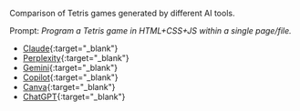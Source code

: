 Comparison of Tetris games generated by different AI tools.

Prompt: *Program a Tetris game in HTML+CSS+JS within a single page/file.*

* [Claude](tetris-claude.html){:target="_blank"}
* [Perplexity](tetris-perplexity.html){:target="_blank"}
* [Gemini](tetris-gemini.html){:target="_blank"}
* [Copilot](tetris-copilot.html){:target="_blank"}
* [Canva](tetris-canva.html){:target="_blank"}
* [ChatGPT](tetris-chatgpt.html){:target="_blank"}
